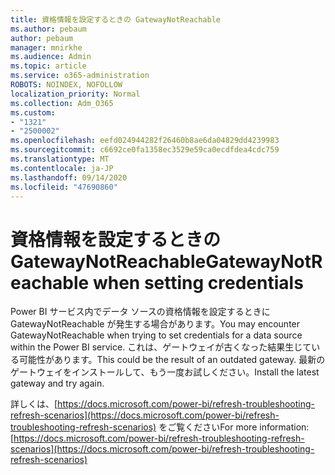 ```yaml
---
title: 資格情報を設定するときの GatewayNotReachable
ms.author: pebaum
author: pebaum
manager: mnirkhe
ms.audience: Admin
ms.topic: article
ms.service: o365-administration
ROBOTS: NOINDEX, NOFOLLOW
localization_priority: Normal
ms.collection: Adm_O365
ms.custom:
- "1321"
- "2500002"
ms.openlocfilehash: eefd024944282f26460b8ae6da04829dd4239983
ms.sourcegitcommit: c6692ce0fa1358ec3529e59ca0ecdfdea4cdc759
ms.translationtype: MT
ms.contentlocale: ja-JP
ms.lasthandoff: 09/14/2020
ms.locfileid: "47690860"
---
```

# <a name="gatewaynotreachable-when-setting-credentials"></a><span data-ttu-id="be9d7-102">資格情報を設定するときの GatewayNotReachable</span><span class="sxs-lookup"><span data-stu-id="be9d7-102">GatewayNotReachable when setting credentials</span></span>

<span data-ttu-id="be9d7-103">Power BI サービス内でデータ ソースの資格情報を設定するときに GatewayNotReachable が発生する場合があります。</span><span class="sxs-lookup"><span data-stu-id="be9d7-103">You may encounter GatewayNotReachable when trying to set credentials for a data source within the Power BI service.</span></span> <span data-ttu-id="be9d7-104">これは、ゲートウェイが古くなった結果生じている可能性があります。</span><span class="sxs-lookup"><span data-stu-id="be9d7-104">This could be the result of an outdated gateway.</span></span> <span data-ttu-id="be9d7-105">最新のゲートウェイをインストールして、もう一度お試しください。</span><span class="sxs-lookup"><span data-stu-id="be9d7-105">Install the latest gateway and try again.</span></span>

<span data-ttu-id="be9d7-106">詳しくは、[https://docs.microsoft.com/power-bi/refresh-troubleshooting-refresh-scenarios](https://docs.microsoft.com/power-bi/refresh-troubleshooting-refresh-scenarios) をご覧ください</span><span class="sxs-lookup"><span data-stu-id="be9d7-106">For more information: [https://docs.microsoft.com/power-bi/refresh-troubleshooting-refresh-scenarios](https://docs.microsoft.com/power-bi/refresh-troubleshooting-refresh-scenarios)</span></span>
